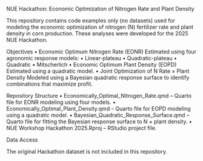 NUE Hackathon: Economic Optimization of Nitrogen Rate and Plant Density

This repository contains code examples only (no datasets) used for modeling the economic optimization of nitrogen (N) fertilizer rate and plant density in corn production. These analyses were developed for the 2025 NUE Hackathon.

Objectives
	•	Economic Optimum Nitrogen Rate (EONR)
Estimated using four agronomic response models:
	•	Linear-plateau
	•	Quadratic-plateau
	•	Quadratic
	•	Mitscherlich
	•	Economic Optimum Plant Density (EOPD)
Estimated using a quadratic model.
	•	Joint Optimization of N Rate × Plant Density
Modeled using a Bayesian quadratic response surface to identify combinations that maximize profit.

Repository Structure
	•	Economically_Optimal_Nitrogen_Rate.qmd – Quarto file for EONR modeling using four models.
	•	Economically_Optimal_Plant_Density.qmd – Quarto file for EOPD modeling using a quadratic model.
	•	Bayesian_Quadratic_Response_Surface.qmd – Quarto file for fitting the Bayesian response surface to N × plant density.
	•	NUE Workshop Hackathon 2025.Rproj – RStudio project file.

Data Access

The original Hackathon dataset is not included in this repository. 